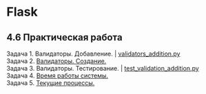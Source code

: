 # Flask
## 4.6 Практическая работа

Задача 1. Валидаторы. Добавление. | [validators_addition.py](https://github.com/wafflelios/Python-Advanced/blob/main/mod4/validators_addition.py)<br>
Задача 2. [Валидаторы. Создание.](https://github.com/wafflelios/Python-Advanced/blob/main/mod4/2.%20%D0%92%D0%B0%D0%BB%D0%B8%D0%B4%D0%B0%D1%82%D0%BE%D1%80%D1%8B.%20%D0%A1%D0%BE%D0%B7%D0%B4%D0%B0%D0%BD%D0%B8%D0%B5..py)<br>
Задача 3. Валидаторы. Тестирование. | [test_validation_addition.py<br>](https://github.com/wafflelios/Python-Advanced/blob/main/mod4/test_validation_addition.py)
Задача 4. [Время работы системы.<br>](https://github.com/wafflelios/Python-Advanced/blob/main/mod4/4.%20%D0%92%D1%80%D0%B5%D0%BC%D1%8F%20%D1%80%D0%B0%D0%B1%D0%BE%D1%82%D1%8B%20%D1%81%D0%B8%D1%81%D1%82%D0%B5%D0%BC%D1%8B.py)
Задача 5. [Текущие процессы.](https://github.com/wafflelios/Python-Advanced/blob/main/mod4/5.%20%D0%A2%D0%B5%D0%BA%D1%83%D1%89%D0%B8%D0%B5%20%D0%BF%D1%80%D0%BE%D1%86%D0%B5%D1%81%D1%81%D1%8B.py)

